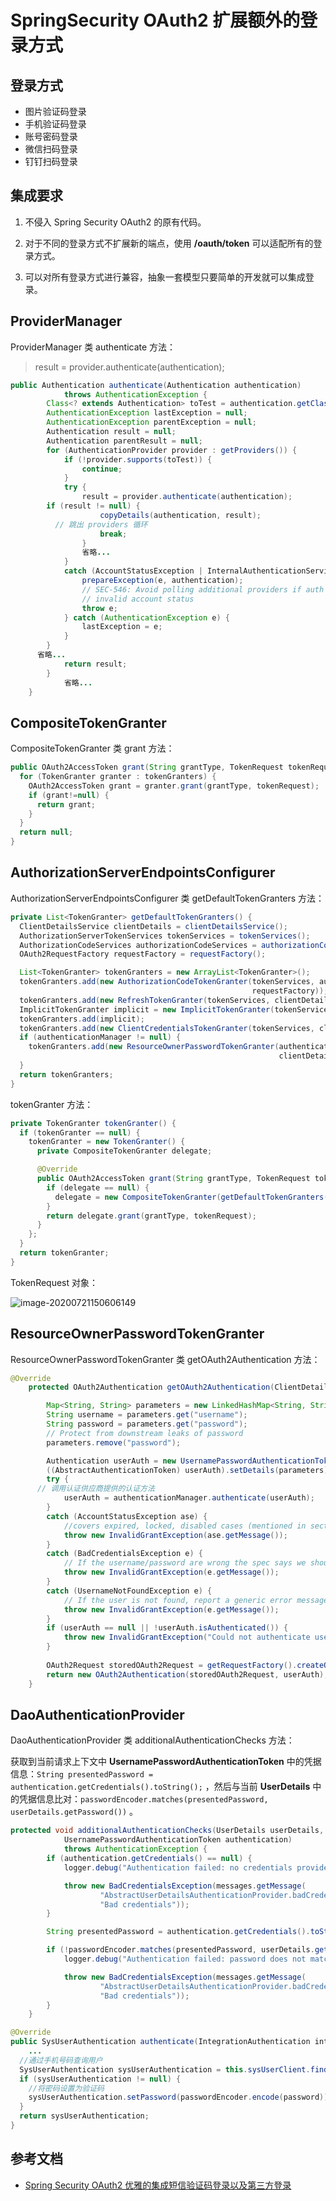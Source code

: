 # SpringSecurity OAuth2 扩展额外的登录方式

## 登录方式

* 图片验证码登录
* 手机验证码登录
* 账号密码登录
* 微信扫码登录
* 钉钉扫码登录

## 集成要求

1. 不侵入 Spring Security OAuth2 的原有代码。

2. 对于不同的登录方式不扩展新的端点，使用 **/oauth/token** 可以适配所有的登录方式。

3. 可以对所有登录方式进行兼容，抽象一套模型只要简单的开发就可以集成登录。



## ProviderManager

ProviderManager 类 authenticate 方法：

> result = provider.authenticate(authentication);

```java
public Authentication authenticate(Authentication authentication)
			throws AuthenticationException {
		Class<? extends Authentication> toTest = authentication.getClass();
		AuthenticationException lastException = null;
		AuthenticationException parentException = null;
		Authentication result = null;
		Authentication parentResult = null;
		for (AuthenticationProvider provider : getProviders()) {
			if (!provider.supports(toTest)) {
				continue;
			}
			try {
				result = provider.authenticate(authentication);
        if (result != null) {
					copyDetails(authentication, result);
          // 跳出 providers 循环
					break;
				}
				省略...
			}
			catch (AccountStatusException | InternalAuthenticationServiceException e) {
				prepareException(e, authentication);
				// SEC-546: Avoid polling additional providers if auth failure is due to
				// invalid account status
				throw e;
			} catch (AuthenticationException e) {
				lastException = e;
			}
		}
      省略...
			return result;
		}
			省略...
	}
```

## CompositeTokenGranter

CompositeTokenGranter 类 grant 方法：

```java
public OAuth2AccessToken grant(String grantType, TokenRequest tokenRequest) {
  for (TokenGranter granter : tokenGranters) {
    OAuth2AccessToken grant = granter.grant(grantType, tokenRequest);
    if (grant!=null) {
      return grant;
    }
  }
  return null;
}
```

## AuthorizationServerEndpointsConfigurer

AuthorizationServerEndpointsConfigurer 类 getDefaultTokenGranters 方法：

```java
private List<TokenGranter> getDefaultTokenGranters() {
  ClientDetailsService clientDetails = clientDetailsService();
  AuthorizationServerTokenServices tokenServices = tokenServices();
  AuthorizationCodeServices authorizationCodeServices = authorizationCodeServices();
  OAuth2RequestFactory requestFactory = requestFactory();

  List<TokenGranter> tokenGranters = new ArrayList<TokenGranter>();
  tokenGranters.add(new AuthorizationCodeTokenGranter(tokenServices, authorizationCodeServices, clientDetails,
                                                      requestFactory));
  tokenGranters.add(new RefreshTokenGranter(tokenServices, clientDetails, requestFactory));
  ImplicitTokenGranter implicit = new ImplicitTokenGranter(tokenServices, clientDetails, requestFactory);
  tokenGranters.add(implicit);
  tokenGranters.add(new ClientCredentialsTokenGranter(tokenServices, clientDetails, requestFactory));
  if (authenticationManager != null) {
    tokenGranters.add(new ResourceOwnerPasswordTokenGranter(authenticationManager, tokenServices,
                                                            clientDetails, requestFactory));
  }
  return tokenGranters;
}
```

tokenGranter 方法：

```java
private TokenGranter tokenGranter() {
  if (tokenGranter == null) {
    tokenGranter = new TokenGranter() {
      private CompositeTokenGranter delegate;

      @Override
      public OAuth2AccessToken grant(String grantType, TokenRequest tokenRequest) {
        if (delegate == null) {
          delegate = new CompositeTokenGranter(getDefaultTokenGranters());
        }
        return delegate.grant(grantType, tokenRequest);
      }
    };
  }
  return tokenGranter;
}
```



TokenRequest 对象：

![image-20200721150606149](/Users/codeme/IdeaProjects/java-example/doc/assets/tokenRequest.png)



## ResourceOwnerPasswordTokenGranter 

ResourceOwnerPasswordTokenGranter 类 getOAuth2Authentication 方法：

```java
@Override
	protected OAuth2Authentication getOAuth2Authentication(ClientDetails client, TokenRequest tokenRequest) {

		Map<String, String> parameters = new LinkedHashMap<String, String>(tokenRequest.getRequestParameters());
		String username = parameters.get("username");
		String password = parameters.get("password");
		// Protect from downstream leaks of password
		parameters.remove("password");

		Authentication userAuth = new UsernamePasswordAuthenticationToken(username, password);
		((AbstractAuthenticationToken) userAuth).setDetails(parameters);
		try {
      // 调用认证供应商提供的认证方法
			userAuth = authenticationManager.authenticate(userAuth);
		}
		catch (AccountStatusException ase) {
			//covers expired, locked, disabled cases (mentioned in section 5.2, draft 31)
			throw new InvalidGrantException(ase.getMessage());
		}
		catch (BadCredentialsException e) {
			// If the username/password are wrong the spec says we should send 400/invalid grant
			throw new InvalidGrantException(e.getMessage());
		}
		catch (UsernameNotFoundException e) {
			// If the user is not found, report a generic error message
			throw new InvalidGrantException(e.getMessage());
		}
		if (userAuth == null || !userAuth.isAuthenticated()) {
			throw new InvalidGrantException("Could not authenticate user: " + username);
		}
		
		OAuth2Request storedOAuth2Request = getRequestFactory().createOAuth2Request(client, tokenRequest);		
		return new OAuth2Authentication(storedOAuth2Request, userAuth);
	}
```

## DaoAuthenticationProvider

DaoAuthenticationProvider 类 additionalAuthenticationChecks 方法：

获取到当前请求上下文中 **UsernamePasswordAuthenticationToken** 中的凭据信息：`String presentedPassword = authentication.getCredentials().toString();` ，然后与当前 **UserDetails** 中的凭据信息比对：`passwordEncoder.matches(presentedPassword, userDetails.getPassword())` 。

```java
protected void additionalAuthenticationChecks(UserDetails userDetails,
			UsernamePasswordAuthenticationToken authentication)
			throws AuthenticationException {
		if (authentication.getCredentials() == null) {
			logger.debug("Authentication failed: no credentials provided");

			throw new BadCredentialsException(messages.getMessage(
					"AbstractUserDetailsAuthenticationProvider.badCredentials",
					"Bad credentials"));
		}

		String presentedPassword = authentication.getCredentials().toString();

		if (!passwordEncoder.matches(presentedPassword, userDetails.getPassword())) {
			logger.debug("Authentication failed: password does not match stored value");

			throw new BadCredentialsException(messages.getMessage(
					"AbstractUserDetailsAuthenticationProvider.badCredentials",
					"Bad credentials"));
		}
	}
```





```java
@Override
public SysUserAuthentication authenticate(IntegrationAuthentication integrationAuthentication) {
	...
  //通过手机号码查询用户
  SysUserAuthentication sysUserAuthentication = this.sysUserClient.findUserByPhoneNumber(username);
  if (sysUserAuthentication != null) {
    //将密码设置为验证码
    sysUserAuthentication.setPassword(passwordEncoder.encode(password));
  }
  return sysUserAuthentication;
}
```



## 参考文档

* [Spring Security OAuth2 优雅的集成短信验证码登录以及第三方登录](https://segmentfault.com/a/1190000014371789)
